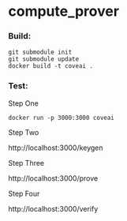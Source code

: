 compute_prover
==============

### Build:
```
git submodule init
git submodule update
docker build -t coveai .
```

### Test:
Step One
```
docker run -p 3000:3000 coveai
```

Step Two

http://localhost:3000/keygen

Step Three

http://localhost:3000/prove

Step Four

http://localhost:3000/verify
